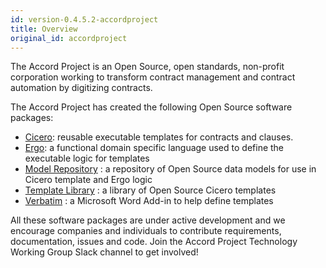 ```yaml
---
id: version-0.4.5.2-accordproject
title: Overview
original_id: accordproject
---
```


The Accord Project is an Open Source, open standards, non-profit corporation working to transform contract management and contract automation by digitizing contracts.

The Accord Project has created the following Open Source software packages:
- [Cicero](cicero.md): reusable executable templates for contracts and clauses. 
- [Ergo](ergo.md): a functional domain specific language used to define the executable logic for templates
- [Model Repository](model-repository.md) : a repository of Open Source data models for use in Cicero template and Ergo logic
- [Template Library](template-library.md) : a library of Open Source Cicero templates
- [Verbatim](verbatim.md) : a Microsoft Word Add-in to help define templates

All these software packages are under active development and we encourage companies and individuals to contribute requirements, documentation, issues and code. Join the Accord Project Technology Working Group Slack channel to get involved!
